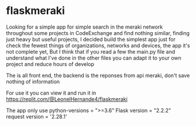 # flaskmeraki

Looking for a simple app for simple search in the meraki network throughout some projects in CodeExchange and find nothing similar, finding just heavy but useful projects, I decided build the simplest app just for check the fewest things of organizations, networks and devices, the app it's not complete yet, But I think that if you read a few the main.py file and understand what I've done in the other files you can adapt it to your own project and reduce hours of develop

The is all front end, the backend is the reponses from api meraki, don't save nothing of information

For use it you can view it and run it in https://replit.com/@LeonelHernande4/flaskmeraki

The app only use 
python-versions = ">=3.6"
Flask version = "2.2.2"
request version = '2.28.1'
